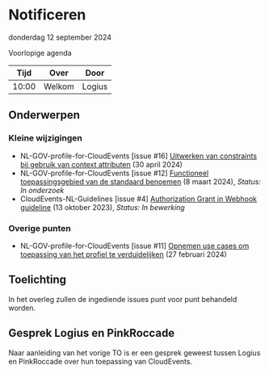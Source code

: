 <!-----------------------------







   :warning: Dit bestand wordt automatisch gegenereerd.
   :warning: Handmatige toevoegingen worden overschreven.







----------------------------->
# Notificeren

donderdag 12 september 2024

Voorlopige agenda

|  Tijd  | Over                                         | Door   |
|--------|----------------------------------------------|--------|
|  10:00 | Welkom                                       | Logius |

## Onderwerpen

### Kleine wijzigingen
* NL-GOV-profile-for-CloudEvents [issue #16] [Uitwerken van constraints bij gebruik van context attributen](https://github.com/Logius-standaarden/NL-GOV-profile-for-CloudEvents/issues/16) (30 april 2024)
* NL-GOV-profile-for-CloudEvents [issue #12] [Functioneel toepassingsgebied van de standaard benoemen](https://github.com/Logius-standaarden/NL-GOV-profile-for-CloudEvents/issues/12) (8 maart 2024), _Status: In onderzoek_
* CloudEvents-NL-Guidelines [issue #4] [Authorization Grant in Webhook guideline](https://github.com/Logius-standaarden/CloudEvents-NL-Guidelines/issues/4) (13 oktober 2023), _Status: In bewerking_

### Overige punten
* NL-GOV-profile-for-CloudEvents [issue #11] [Opnemen use cases om toepassing van het profiel te verduidelijken](https://github.com/Logius-standaarden/NL-GOV-profile-for-CloudEvents/issues/11) (27 februari 2024)

## Toelichting


In het overleg zullen de ingediende issues punt voor punt behandeld worden.

## Gesprek Logius en PinkRoccade

Naar aanleiding van het vorige TO is er een gesprek geweest tussen Logius en PinkRoccade over hun toepassing van CloudEvents.
